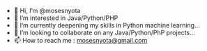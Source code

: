 - 👋 Hi, I’m @mosesnyota
- 👀 I’m interested in Java/Python/PHP
- 🌱 I’m currently deepening my skills in Python machine learning...
- 💞️ I’m looking to collaborate on any Java/Python/PhP projects...
- 📫 How to reach me :  mosesnyota@gmail.com

<!---
mosesnyota/mosesnyota is a ✨ special ✨ repository because its `README.md` (this file) appears on your GitHub profile.
You can click the Preview link to take a look at your changes.
--->
